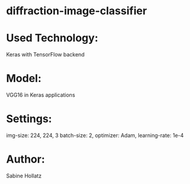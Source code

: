 # diffraction-image-classifier

# Used Technology:
Keras with TensorFlow backend

# Model:
VGG16 in Keras applications

# Settings:
img-size: 224, 224, 3
batch-size: 2,
optimizer: Adam,
learning-rate: 1e-4

# Author:
Sabine Hollatz